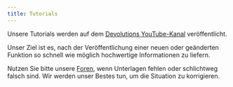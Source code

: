 ```yaml
---
title: Tutorials
---
```

Unsere Tutorials werden auf dem [Devolutions YouTube-Kanal](https://www.youtube.com/user/Devolutions) veröffentlicht.  

Unser Ziel ist es, nach der Veröffentlichung einer neuen oder geänderten Funktion so schnell wie möglich hochwertige Informationen zu liefern.  

Nutzen Sie bitte unsere [Foren](https://forum.devolutions.net/forums/82/devolutions-server--support-deutsch), wenn Unterlagen fehlen oder schlichtweg falsch sind. Wir werden unser Bestes tun, um die Situation zu korrigieren.  
